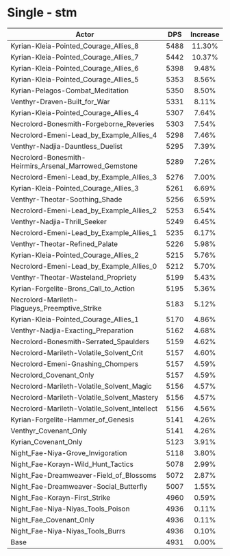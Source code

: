 # Single - stm
| Actor | DPS | Increase |
|---|:---:|:---:|
|Kyrian-Kleia-Pointed_Courage_Allies_8|5488|11.30%|
|Kyrian-Kleia-Pointed_Courage_Allies_7|5442|10.37%|
|Kyrian-Kleia-Pointed_Courage_Allies_6|5398|9.48%|
|Kyrian-Kleia-Pointed_Courage_Allies_5|5353|8.56%|
|Kyrian-Pelagos-Combat_Meditation|5350|8.50%|
|Venthyr-Draven-Built_for_War|5331|8.11%|
|Kyrian-Kleia-Pointed_Courage_Allies_4|5307|7.64%|
|Necrolord-Bonesmith-Forgeborne_Reveries|5303|7.54%|
|Necrolord-Emeni-Lead_by_Example_Allies_4|5298|7.46%|
|Venthyr-Nadjia-Dauntless_Duelist|5295|7.39%|
|Necrolord-Bonesmith-Heirmirs_Arsenal_Marrowed_Gemstone|5289|7.26%|
|Necrolord-Emeni-Lead_by_Example_Allies_3|5276|7.00%|
|Kyrian-Kleia-Pointed_Courage_Allies_3|5261|6.69%|
|Venthyr-Theotar-Soothing_Shade|5256|6.59%|
|Necrolord-Emeni-Lead_by_Example_Allies_2|5253|6.54%|
|Venthyr-Nadjia-Thrill_Seeker|5249|6.45%|
|Necrolord-Emeni-Lead_by_Example_Allies_1|5235|6.17%|
|Venthyr-Theotar-Refined_Palate|5226|5.98%|
|Kyrian-Kleia-Pointed_Courage_Allies_2|5215|5.76%|
|Necrolord-Emeni-Lead_by_Example_Allies_0|5212|5.70%|
|Venthyr-Theotar-Wasteland_Propriety|5199|5.43%|
|Kyrian-Forgelite-Brons_Call_to_Action|5195|5.36%|
|Necrolord-Marileth-Plagueys_Preemptive_Strike|5183|5.12%|
|Kyrian-Kleia-Pointed_Courage_Allies_1|5170|4.86%|
|Venthyr-Nadjia-Exacting_Preparation|5162|4.68%|
|Necrolord-Bonesmith-Serrated_Spaulders|5159|4.62%|
|Necrolord-Marileth-Volatile_Solvent_Crit|5157|4.60%|
|Necrolord-Emeni-Gnashing_Chompers|5157|4.59%|
|Necrolord_Covenant_Only|5157|4.59%|
|Necrolord-Marileth-Volatile_Solvent_Magic|5156|4.57%|
|Necrolord-Marileth-Volatile_Solvent_Mastery|5156|4.57%|
|Necrolord-Marileth-Volatile_Solvent_Intellect|5156|4.56%|
|Kyrian-Forgelite-Hammer_of_Genesis|5141|4.26%|
|Venthyr_Covenant_Only|5141|4.26%|
|Kyrian_Covenant_Only|5123|3.91%|
|Night_Fae-Niya-Grove_Invigoration|5118|3.80%|
|Night_Fae-Korayn-Wild_Hunt_Tactics|5078|2.99%|
|Night_Fae-Dreamweaver-Field_of_Blossoms|5072|2.87%|
|Night_Fae-Dreamweaver-Social_Butterfly|5007|1.55%|
|Night_Fae-Korayn-First_Strike|4960|0.59%|
|Night_Fae-Niya-Niyas_Tools_Poison|4936|0.11%|
|Night_Fae_Covenant_Only|4936|0.11%|
|Night_Fae-Niya-Niyas_Tools_Burrs|4936|0.10%|
|Base|4931|0.00%|
